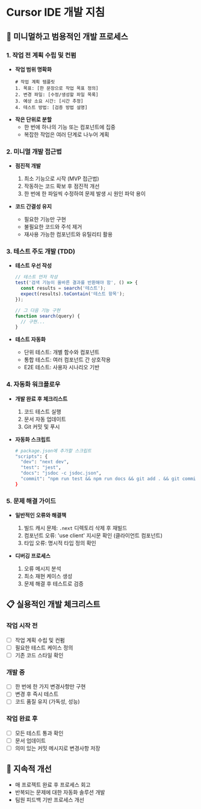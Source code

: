# Cursor IDE 개발 지침

## 🚀 미니멀하고 범용적인 개발 프로세스

### 1. 작업 전 계획 수립 및 컨펌
- **작업 범위 명확화**
  ```
  # 작업 계획 템플릿
  1. 목표: [한 문장으로 작업 목표 정의]
  2. 변경 파일: [수정/생성할 파일 목록]
  3. 예상 소요 시간: [시간 추정]
  4. 테스트 방법: [검증 방법 설명]
  ```
- **작은 단위로 분할**
  - 한 번에 하나의 기능 또는 컴포넌트에 집중
  - 복잡한 작업은 여러 단계로 나누어 계획

### 2. 미니멀 개발 접근법
- **점진적 개발**
  1. 최소 기능으로 시작 (MVP 접근법)
  2. 작동하는 코드 확보 후 점진적 개선
  3. 한 번에 한 파일씩 수정하여 문제 발생 시 원인 파악 용이

- **코드 간결성 유지**
  - 필요한 기능만 구현
  - 불필요한 코드와 주석 제거
  - 재사용 가능한 컴포넌트와 유틸리티 활용

### 3. 테스트 주도 개발 (TDD)
- **테스트 우선 작성**
  ```javascript
  // 테스트 먼저 작성
  test('검색 기능이 올바른 결과를 반환해야 함', () => {
    const results = search('테스트');
    expect(results).toContain('테스트 항목');
  });
  
  // 그 다음 기능 구현
  function search(query) {
    // 구현...
  }
  ```

- **테스트 자동화**
  - 단위 테스트: 개별 함수와 컴포넌트
  - 통합 테스트: 여러 컴포넌트 간 상호작용
  - E2E 테스트: 사용자 시나리오 기반

### 4. 자동화 워크플로우
- **개발 완료 후 체크리스트**
  1. 코드 테스트 실행
  2. 문서 자동 업데이트
  3. Git 커밋 및 푸시

- **자동화 스크립트**
  ```bash
  # package.json에 추가할 스크립트
  "scripts": {
    "dev": "next dev",
    "test": "jest",
    "docs": "jsdoc -c jsdoc.json",
    "commit": "npm run test && npm run docs && git add . && git commit"
  }
  ```

### 5. 문제 해결 가이드
- **일반적인 오류와 해결책**
  1. 빌드 캐시 문제: `.next` 디렉토리 삭제 후 재빌드
  2. 컴포넌트 오류: 'use client' 지시문 확인 (클라이언트 컴포넌트)
  3. 타입 오류: 명시적 타입 정의 확인

- **디버깅 프로세스**
  1. 오류 메시지 분석
  2. 최소 재현 케이스 생성
  3. 문제 해결 후 테스트로 검증

## 📋 실용적인 개발 체크리스트

### 작업 시작 전
- [ ] 작업 계획 수립 및 컨펌
- [ ] 필요한 테스트 케이스 정의
- [ ] 기존 코드 스타일 확인

### 개발 중
- [ ] 한 번에 한 가지 변경사항만 구현
- [ ] 변경 후 즉시 테스트
- [ ] 코드 품질 유지 (가독성, 성능)

### 작업 완료 후
- [ ] 모든 테스트 통과 확인
- [ ] 문서 업데이트
- [ ] 의미 있는 커밋 메시지로 변경사항 저장

## 🔄 지속적 개선
- 매 프로젝트 완료 후 프로세스 회고
- 반복되는 문제에 대한 자동화 솔루션 개발
- 팀원 피드백 기반 프로세스 개선